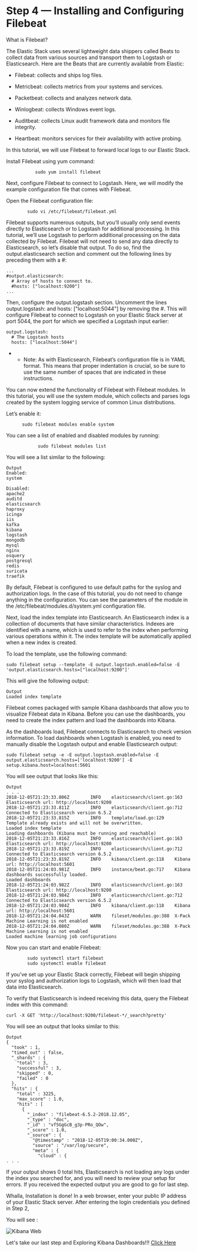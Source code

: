 # Step 4 — Installing and Configuring Filebeat

What is Filebeat?

The Elastic Stack uses several lightweight data shippers called Beats to collect data from various sources and transport them to Logstash or Elasticsearch. Here are the Beats that are currently available from Elastic:

- Filebeat: collects and ships log files.

- Metricbeat: collects metrics from your systems and services.

- Packetbeat: collects and analyzes network data.

- Winlogbeat: collects Windows event logs.

- Auditbeat: collects Linux audit framework data and monitors file integrity.

- Heartbeat: monitors services for their availability with active probing.

In this tutorial, we will use Filebeat to forward local logs to our Elastic Stack.

Install Filebeat using yum command:
```
           sudo yum install filebeat

```
Next, configure Filebeat to connect to Logstash. Here, we will modify the example configuration file that comes with Filebeat.

Open the Filebeat configuration file:
```
        sudo vi /etc/filebeat/filebeat.yml
```
Filebeat supports numerous outputs, but you’ll usually only send events directly to Elasticsearch or to Logstash for additional processing. In this tutorial, we’ll use Logstash to perform additional processing on the data collected by Filebeat. Filebeat will not need to send any data directly to Elasticsearch, so let’s disable that output. To do so, find the output.elasticsearch section and comment out the following lines by preceding them with a #:
```
...
#output.elasticsearch:
  # Array of hosts to connect to.
  #hosts: ["localhost:9200"]
...

```
Then, configure the output.logstash section. Uncomment the lines output.logstash: and hosts: ["localhost:5044"] by removing the #. This will configure Filebeat to connect to Logstash on your Elastic Stack server at port 5044, the port for which we specified a Logstash input earlier:
```
output.logstash:
  # The Logstash hosts
  hosts: ["localhost:5044"]

```
-    - Note: As with Elasticsearch, Filebeat’s configuration file is in YAML format. This means that proper indentation is crucial, so be sure to use the same number of spaces that are indicated in these instructions.



You can now extend the functionality of Filebeat with Filebeat modules. In this tutorial, you will use the system module, which collects and parses logs created by the system logging service of common Linux distributions.

Let’s enable it:

```
      sudo filebeat modules enable system
```


You can see a list of enabled and disabled modules by running:
```
            sudo filebeat modules list
```

You will see a list similar to the following:

```
Output
Enabled:
system

Disabled:
apache2
auditd
elasticsearch
haproxy
icinga
iis
kafka
kibana
logstash
mongodb
mysql
nginx
osquery
postgresql
redis
suricata
traefik
```


By default, Filebeat is configured to use default paths for the syslog and authorization logs. In the case of this tutorial, you do not need to change anything in the configuration. You can see the parameters of the module in the /etc/filebeat/modules.d/system.yml configuration file.

Next, load the index template into Elasticsearch. An Elasticsearch index is a collection of documents that have similar characteristics. Indexes are identified with a name, which is used to refer to the index when performing various operations within it. The index template will be automatically applied when a new index is created.

To load the template, use the following command:
```
sudo filebeat setup --template -E output.logstash.enabled=false -E 'output.elasticsearch.hosts=["localhost:9200"]'
```

This will give the following output:

```
Output
Loaded index template

```
Filebeat comes packaged with sample Kibana dashboards that allow you to visualize Filebeat data in Kibana. Before you can use the dashboards, you need to create the index pattern and load the dashboards into Kibana.

As the dashboards load, Filebeat connects to Elasticsearch to check version information. To load dashboards when Logstash is enabled, you need to manually disable the Logstash output and enable Elasticsearch output:
```
sudo filebeat setup -e -E output.logstash.enabled=false -E output.elasticsearch.hosts=['localhost:9200'] -E setup.kibana.host=localhost:5601
```

You will see output that looks like this:
```
Output
. . .
2018-12-05T21:23:33.806Z        INFO    elasticsearch/client.go:163     Elasticsearch url: http://localhost:9200
2018-12-05T21:23:33.811Z        INFO    elasticsearch/client.go:712     Connected to Elasticsearch version 6.5.2
2018-12-05T21:23:33.815Z        INFO    template/load.go:129    Template already exists and will not be overwritten.
Loaded index template
Loading dashboards (Kibana must be running and reachable)
2018-12-05T21:23:33.816Z        INFO    elasticsearch/client.go:163     Elasticsearch url: http://localhost:9200
2018-12-05T21:23:33.819Z        INFO    elasticsearch/client.go:712     Connected to Elasticsearch version 6.5.2
2018-12-05T21:23:33.819Z        INFO    kibana/client.go:118    Kibana url: http://localhost:5601
2018-12-05T21:24:03.981Z        INFO    instance/beat.go:717    Kibana dashboards successfully loaded.
Loaded dashboards
2018-12-05T21:24:03.982Z        INFO    elasticsearch/client.go:163     Elasticsearch url: http://localhost:9200
2018-12-05T21:24:03.984Z        INFO    elasticsearch/client.go:712     Connected to Elasticsearch version 6.5.2
2018-12-05T21:24:03.984Z        INFO    kibana/client.go:118    Kibana url: http://localhost:5601
2018-12-05T21:24:04.043Z        WARN    fileset/modules.go:388  X-Pack Machine Learning is not enabled
2018-12-05T21:24:04.080Z        WARN    fileset/modules.go:388  X-Pack Machine Learning is not enabled
Loaded machine learning job configurations
```

Now you can start and enable Filebeat:

```
        sudo systemctl start filebeat
        sudo systemctl enable filebeat

```

If you’ve set up your Elastic Stack correctly, Filebeat will begin shipping your syslog and authorization logs to Logstash, which will then load that data into Elasticsearch.

To verify that Elasticsearch is indeed receiving this data, query the Filebeat index with this command:

```
curl -X GET 'http://localhost:9200/filebeat-*/_search?pretty'
```
You will see an output that looks similar to this:

```
Output
{
  "took" : 1,
  "timed_out" : false,
  "_shards" : {
    "total" : 3,
    "successful" : 3,
    "skipped" : 0,
    "failed" : 0
  },
  "hits" : {
    "total" : 3225,
    "max_score" : 1.0,
    "hits" : [
      {
        "_index" : "filebeat-6.5.2-2018.12.05",
        "_type" : "doc",
        "_id" : "vf5GgGcB_g3p-PRo_QOw",
        "_score" : 1.0,
        "_source" : {
          "@timestamp" : "2018-12-05T19:00:34.000Z",
          "source" : "/var/log/secure",
          "meta" : {
            "cloud" : {
. . .
```

If your output shows 0 total hits, Elasticsearch is not loading any logs under the index you searched for, and you will need to review your setup for errors. If you received the expected output you are good to go for last step.


Whalla, Installation is done! In a web browser, enter your public IP address of your Elastic Stack server. After entering the login credentials you defined in Step 2,

  You will see :

![Kibana Web](https://assets.digitalocean.com/articles/elastic_CentOS7_120618/Kibana_Homepage_TN.png)

Let's take our last step and Exploring Kibana Dashboards!!! [Click Here]()
